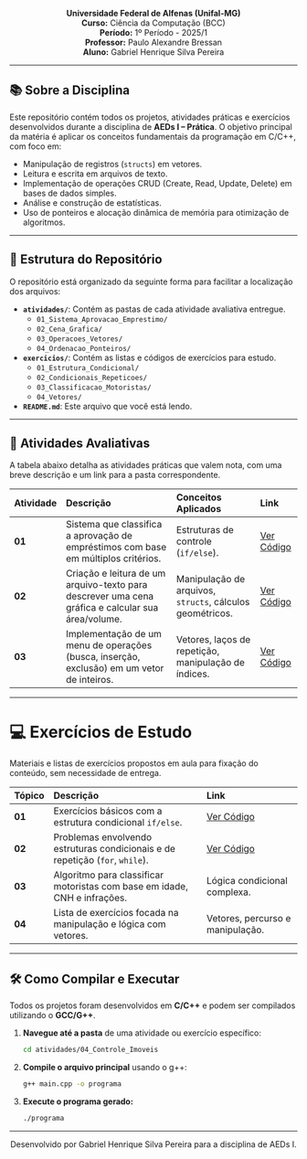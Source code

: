 <p align="center">
  <strong>Universidade Federal de Alfenas (Unifal-MG)</strong><br>
  <strong>Curso:</strong> Ciência da Computação (BCC)<br>
  <strong>Período:</strong> 1º Período - 2025/1<br>
  <strong>Professor:</strong> Paulo Alexandre Bressan<br>
  <strong>Aluno:</strong> Gabriel Henrique Silva Pereira
</p>

---

## 📚 Sobre a Disciplina

Este repositório contém todos os projetos, atividades práticas e exercícios desenvolvidos durante a disciplina de **AEDs I – Prática**. O objetivo principal da matéria é aplicar os conceitos fundamentais da programação em C/C++, com foco em:

- Manipulação de registros (`structs`) em vetores.
- Leitura e escrita em arquivos de texto.
- Implementação de operações CRUD (Create, Read, Update, Delete) em bases de dados simples.
- Análise e construção de estatísticas.
- Uso de ponteiros e alocação dinâmica de memória para otimização de algoritmos.

---

## 📂 Estrutura do Repositório

O repositório está organizado da seguinte forma para facilitar a localização dos arquivos:

- **`atividades/`**: Contém as pastas de cada atividade avaliativa entregue.
    - `01_Sistema_Aprovacao_Emprestimo/`
    - `02_Cena_Grafica/`
    - `03_Operacoes_Vetores/`
    - `04_Ordenacao_Ponteiros/`
- **`exercicios/`**: Contém as listas e códigos de exercícios para estudo.
    - `01_Estrutura_Condicional/`
    - `02_Condicionais_Repeticoes/`
    - `03_Classificacao_Motoristas/`
    - `04_Vetores/`
- **`README.md`**: Este arquivo que você está lendo.

---

## 🚀 Atividades Avaliativas

A tabela abaixo detalha as atividades práticas que valem nota, com uma breve descrição e um link para a pasta correspondente.

| Atividade | Descrição | Conceitos Aplicados | Link |
| :--- | :--- | :--- | :--- |
| **01** | Sistema que classifica a aprovação de empréstimos com base em múltiplos critérios. | Estruturas de controle (`if/else`). | [Ver Código](./atividades/01_Sistema_Aprovacao_Emprestimo/) |
| **02** | Criação e leitura de um arquivo-texto para descrever uma cena gráfica e calcular sua área/volume. | Manipulação de arquivos, `structs`, cálculos geométricos. | [Ver Código](./atividades/02_Cena_Grafica/) |
| **03** | Implementação de um menu de operações (busca, inserção, exclusão) em um vetor de inteiros. | Vetores, laços de repetição, manipulação de índices. | [Ver Código](./atividades/03_Operacoes_Vetores/) |

---

# 💻 Exercícios de Estudo

Materiais e listas de exercícios propostos em aula para fixação do conteúdo, sem necessidade de entrega.

| Tópico | Descrição | Link |
| :--- | :--- | :--- |
| **01** | Exercícios básicos com a estrutura condicional `if/else`. | [Ver Código](./exercicios/01_Estrutura_Condicional/) |
| **02** | Problemas envolvendo estruturas condicionais e de repetição (`for`, `while`). | [Ver Código](./exercicios/02_Condicionais_Repeticoes/) |
| **03** | Algoritmo para classificar motoristas com base em idade, CNH e infrações. | Lógica condicional complexa. | [Ver Código](./exercicios/03_Classificacao_Motoristas/) |
| **04** | Lista de exercícios focada na manipulação e lógica com vetores. | Vetores, percurso e manipulação. | [Ver Código](./exercicios/04_Vetores/) |

---

## 🛠️ Como Compilar e Executar

Todos os projetos foram desenvolvidos em **C/C++** e podem ser compilados utilizando o **GCC/G++**.

1.  **Navegue até a pasta** de uma atividade ou exercício específico:
    ```bash
    cd atividades/04_Controle_Imoveis
    ```

2.  **Compile o arquivo principal** usando o g++:
    ```bash
    g++ main.cpp -o programa
    ```

3.  **Execute o programa gerado:**
    ```bash
    ./programa
    ```

---

<p align="center">
  Desenvolvido por Gabriel Henrique Silva Pereira para a disciplina de AEDs I.
</p>
